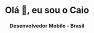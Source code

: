 <h1 align="center">Olá 👋, eu sou o Caio</h1>
<h3 align="center">Desenvolvedor Mobile -  Brasil</h3>

